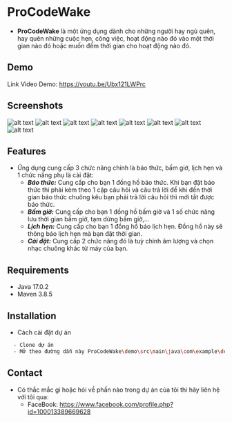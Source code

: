 
# ProCodeWake

- **ProCodeWake** là một ứng dụng dành cho những người hay ngủ quên, hay quên những cuộc hẹn, công việc, hoạt động nào đó vào một thời gian nào đó hoặc muốn đếm thời gian cho hoạt động nào đó. 
## Demo

Link Video Demo: https://youtu.be/Ubx121LWPrc


## Screenshots
![alt text](image-5.png)
![alt text](image.png) 
![alt text](image-4.png)
![alt text](image-1.png)
![alt text](image-2.png)
![alt text](image-6.png)
![alt text](image-3.png)
![alt text](image-7.png)
## Features

- Ứng dụng cung cấp 3 chức năng chính là báo thức, bấm giờ, lịch hẹn và 1 chức năng phụ là cài đặt:
    + ***Báo thức:*** Cung cấp cho bạn 1 đồng hồ báo thức. Khi bạn đặt báo thức thì phải kèm theo 1 cặp câu hỏi và câu trả lời để khi đến thời gian báo thức chuông kêu bạn phải trả lời câu hỏi thì mới tắt được báo thức.
    + ***Bấm giờ:*** Cung cấp cho bạn 1 đồng hồ bấm giờ và 1 số chức năng lưu thời gian bấm giờ, tạm dừng bấm giờ,...
    + ***Lịch hẹn:*** Cung cấp cho bạn 1 đồng hồ báo lịch hẹn. Đồng hồ này sẽ thông báo lịch hẹn mà bạn đặt thời gian. 
    + ***Cài đặt:*** Cung cấp 2 chức năng đó là tuỳ chỉnh âm lượng và chọn nhạc chuông khác từ máy của bạn.


## Requirements

- Java 17.0.2
- Maven 3.8.5
## Installation

- Cách cài đặt dự án

```bash
  - Clone dự án
  - Mở theo đường dẫn này ProCodeWake\demo\src\main\java\com\example\demo, mở file Main.java sau đó ấn run trên IDE của bạn để chạy ứng dụng
```
    

## Contact
- Có thắc mắc gì hoặc hỏi về phần nào trong dự án của tôi thì hãy liên hệ với tôi qua:
    + FaceBook: https://www.facebook.com/profile.php?id=100013389669628

